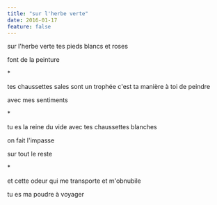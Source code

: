 ```yaml
---
title: "sur l'herbe verte"
date: 2016-01-17
feature: false
---
```


sur l'herbe verte
tes pieds blancs et roses

font de la peinture

\*

tes chaussettes sales sont un trophée
c'est ta manière à toi de peindre

avec mes sentiments

\*

tu es la reine du vide
avec tes chaussettes blanches

on fait l'impasse

sur tout le reste

\*

et cette odeur qui me transporte
et m'obnubile

tu es ma poudre à voyager
